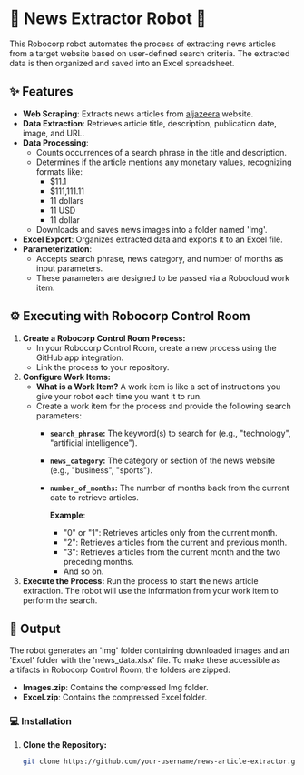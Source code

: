 # 📰 News Extractor Robot 🤖

This Robocorp robot automates the process of extracting news articles from a target website based on user-defined search criteria. The extracted data is then organized and saved into an Excel spreadsheet.

## ✨ Features

* **Web Scraping**: Extracts news articles from [aljazeera](https://www.aljazeera.com/) website.
* **Data Extraction**: Retrieves article title, description, publication date, image, and URL.
* **Data Processing**:
   - Counts occurrences of a search phrase in the title and description.
   - Determines if the article mentions any monetary values,  recognizing formats like:
      - $11.1
      - $111,111.11
      - 11 dollars
      - 11 USD
      - 11 dollar
   - Downloads and saves news images into a folder named 'Img'.
* **Excel Export**: Organizes extracted data and exports it to an Excel file.
* **Parameterization**:
   - Accepts search phrase, news category, and number of months as input parameters.
   - These parameters are designed to be passed via a Robocloud work item.

## ⚙️ Executing with Robocorp Control Room

1. **Create a Robocorp Control Room Process:**
   * In your Robocorp Control Room, create a new process using the GitHub app integration.
   * Link the process to your repository.
2. **Configure Work Items:**
   * **What is a Work Item?** A work item is like a set of instructions you give your robot each time you want it to run. 
   * Create a work item for the process and provide the following search parameters:
      * **`search_phrase`:** The keyword(s) to search for (e.g., "technology", "artificial intelligence").
      * **`news_category`:**  The category or section of the news website (e.g., "business", "sports").
      * **`number_of_months`:** The number of months back from the current date to retrieve articles.

         **Example**: 
         - "0" or "1": Retrieves articles only from the current month.
         - "2": Retrieves articles from the current and previous month.
         - "3": Retrieves articles from the current month and the two preceding months. 
         - And so on.
3. **Execute the Process:**  Run the process to start the news article extraction. The robot will use the information from your work item to perform the search.

## 📂 Output
The robot generates an 'Img' folder containing downloaded images and an 'Excel' folder with the 'news_data.xlsx' file. To make these accessible as artifacts in Robocorp Control Room, the folders are zipped:
- **Images.zip**: Contains the compressed Img folder.
- **Excel.zip**: Contains the compressed Excel folder.


### 💻 Installation

1. **Clone the Repository:**
   ```bash
   git clone https://github.com/your-username/news-article-extractor.git
